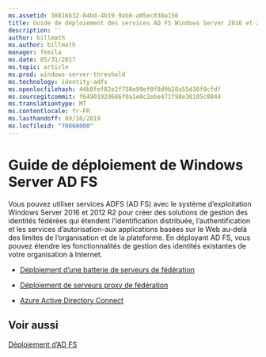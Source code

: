 ```yaml
---
ms.assetid: 38816b32-84bd-4b19-9ab8-a05ec838a156
title: Guide de déploiement des services AD FS Windows Server 2016 et 2012 R2
description: ''
author: billmath
ms.author: billmath
manager: femila
ms.date: 05/31/2017
ms.topic: article
ms.prod: windows-server-threshold
ms.technology: identity-adfs
ms.openlocfilehash: 44b8fef82e2f758e99ef0f8d9b28a55d36f0cfdf
ms.sourcegitcommit: f6490192d686f0a1e0c2ebe471f98e30105c0844
ms.translationtype: MT
ms.contentlocale: fr-FR
ms.lasthandoff: 09/10/2019
ms.locfileid: "70868000"
---
```

# <a name="windows-server-ad-fs-deployment-guide"></a>Guide de déploiement de Windows Server AD FS


Vous pouvez utiliser services ADFS \(AD FS\) avec le système d’exploitation Windows Server 2016 et 2012 R2 pour créer des solutions de gestion des identités fédérées qui étendent l’identification distribuée, l’authentification et les services d’autorisation\-aux applications basées sur le Web au-delà des limites de l’organisation et de la plateforme. En déployant AD FS, vous pouvez étendre les fonctionnalités de gestion des identités existantes de votre organisation à Internet.  
  
-   [Déploiement d’une batterie de serveurs de fédération](Deploying-a-Federation-Server-Farm.md)  
  
-   [Déploiement de serveurs proxy de fédération](Deploying-Federation-Server-Proxies.md)  
  
-   [Azure Active Directory Connect](Azure-Active-Directory-Connect.md)  
  
## <a name="see-also"></a>Voir aussi  
[Déploiement d’AD FS](../../ad-fs/AD-FS-Deployment.md)  

  

